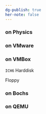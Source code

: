 ```yaml
---
dg-publish: true
her-note: false
---
```


### on Physics

### on VMware

### on VMBox

`ICH6` Harddisk

Floppy

### on Bochs

### on QEMU


